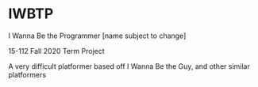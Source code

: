 # IWBTP
I Wanna Be the Programmer [name subject to change]
  
  
15-112 Fall 2020 Term Project


A very difficult platformer based off I Wanna Be the Guy, and other similar platformers
